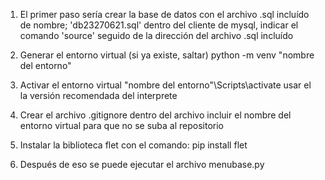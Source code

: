 1. El primer paso sería crear la base de datos con el archivo .sql incluído de nombre; 'db23270621.sql'
    dentro del cliente de mysql, indicar el comando 'source' seguido de la dirección del archivo .sql incluído

2. Generar el entorno virtual (si ya existe, saltar)
    python -m venv "nombre del entorno"

3. Activar el entorno virtual
    "nombre del entorno"\Scripts\activate
    usar el la versión recomendada del interprete

4. Crear el archivo .gitignore
    dentro del archivo incluir el nombre del entorno virtual para que no se suba al repositorio

5. Instalar la biblioteca flet con el comando:
    pip install flet

6. Después de eso se puede ejecutar el archivo menubase.py